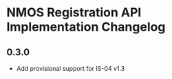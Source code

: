 # NMOS Registration API Implementation Changelog

## 0.3.0
- Add provisional support for IS-04 v1.3
